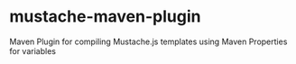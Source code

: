 # mustache-maven-plugin
Maven Plugin for compiling Mustache.js templates using Maven Properties for variables
